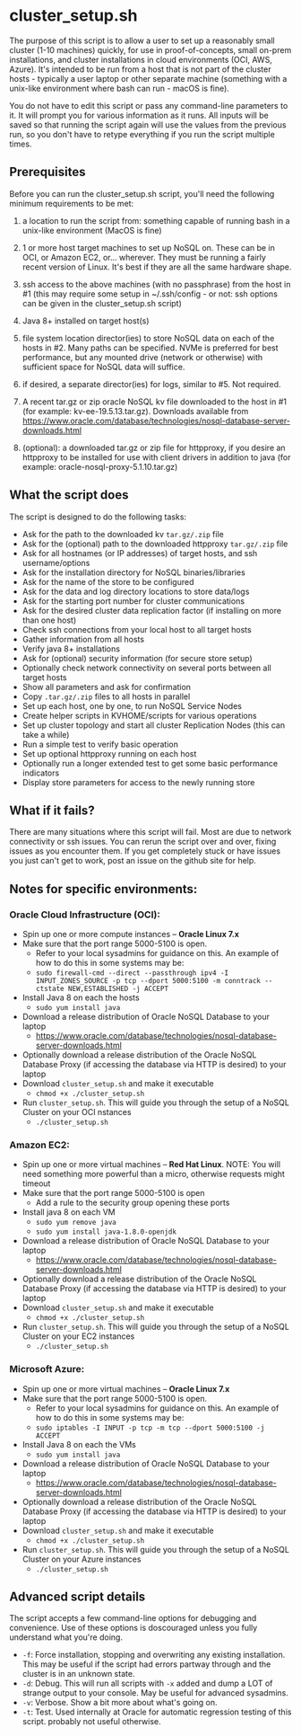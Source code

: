# cluster_setup.sh

The purpose of this script is to allow a user to set up a reasonably small cluster (1-10 machines) quickly, for use in proof-of-concepts, small on-prem installations, and cluster installations in cloud environments (OCI, AWS, Azure). It's intended to be run from a host that is not part of the cluster hosts - typically a user laptop or other separate machine (something with a unix-like environment where bash can run - macOS is fine).

You do not have to edit this script or pass any command-line parameters to it. It will prompt you for various information as it runs. All inputs will be saved so that running the script again will use the values from the previous run, so you don't have to retype everything if you run the script multiple times.

## Prerequisites

Before you can run the cluster_setup.sh script, you'll need the following minimum requirements to be met:

1. a location to run the script from: something capable of running bash in a unix-like environment (MacOS is fine)

2. 1 or more host target machines to set up NoSQL on. These can be in OCI, or Amazon EC2, or... wherever. They must be running a fairly recent version of Linux. It's best if they are all the same hardware shape.

3. ssh access to the above machines (with no passphrase) from the host in #1 (this may require some setup in ~/.ssh/config - or not: ssh options can be given in the cluster_setup.sh script)

4. Java 8+ installed on target host(s)

5. file system location director(ies) to store NoSQL data on each of the hosts in #2. Many paths can be specified. NVMe is preferred for best performance, but any mounted drive (network or otherwise) with sufficient space for NoSQL data will suffice.

6. if desired, a separate director(ies) for logs, similar to #5. Not required.

7. A recent tar.gz or zip oracle NoSQL kv file downloaded to the host in #1 (for example: kv-ee-19.5.13.tar.gz). Downloads available from https://www.oracle.com/database/technologies/nosql-database-server-downloads.html

8. (optional): a downloaded tar.gz or zip file for httpproxy, if you desire an httpproxy to be installed for use with client drivers in addition to java (for example: oracle-nosql-proxy-5.1.10.tar.gz) 

## What the script does

The script is designed to do the following tasks:

* Ask for the path to the downloaded kv `tar.gz/.zip` file
* Ask for the (optional) path to the downloaded httpproxy `tar.gz/.zip` file
* Ask for all hostnames (or IP addresses) of target hosts, and ssh username/options
* Ask for the installation directory for NoSQL binaries/libraries
* Ask for the name of the store to be configured
* Ask for the data and log directory locations to store data/logs
* Ask for the starting port number for cluster communications
* Ask for the desired cluster data replication factor (if installing on more than one host)
* Check ssh connections from your local host to all target hosts
* Gather information from all hosts
* Verify java 8+ installations
* Ask for (optional) security information (for secure store setup)
* Optionally check network connectivity on several ports between all target hosts
* Show all parameters and ask for confirmation
* Copy `.tar.gz/.zip` files to all hosts in parallel
* Set up each host, one by one, to run NoSQL Service Nodes
* Create helper scripts in KVHOME/scripts for various operations
* Set up cluster topology and start all cluster Replication Nodes (this can take a while)
* Run a simple test to verify basic operation
* Set up optional httpproxy running on each host
* Optionally run a longer extended test to get some basic performance indicators
* Display store parameters for access to the newly running store


## What if it fails?
There are many situations where this script will fail. Most are due to network connectivity or ssh issues. You can rerun the script over and over, fixing issues as you encounter them. If you get completely stuck or have issues you just can't get to work, post an issue on the github site for help.


## Notes for specific environments:

### Oracle Cloud Infrastructure (OCI):
* Spin up one or more compute instances – **Oracle Linux 7.x**
* Make sure that the port range 5000-5100 is open.
  * Refer to your local sysadmins for guidance on this. An example of how to do this in some systems may be:
  * `sudo firewall-cmd --direct --passthrough ipv4 -I INPUT_ZONES_SOURCE -p tcp --dport 5000:5100 -m conntrack --ctstate NEW,ESTABLISHED -j ACCEPT`
* Install Java 8 on each the hosts
  * `sudo yum install java`
* Download a release distribution of Oracle NoSQL Database to your laptop
  * https://www.oracle.com/database/technologies/nosql-database-server-downloads.html
* Optionally download a release distribution of the Oracle NoSQL Database Proxy (if accessing the database via HTTP is desired) to your laptop
* Download `cluster_setup.sh` and make it executable
  * `chmod +x ./cluster_setup.sh`
* Run `cluster_setup.sh`.  This will guide you through the setup of a NoSQL Cluster on your OCI nstances
  * `./cluster_setup.sh`




### Amazon EC2:
* Spin up one or more virtual machines – **Red Hat Linux**.  NOTE: You will need something more powerful than a micro, otherwise requests might timeout
* Make sure that the port range 5000-5100 is open
  * Add a rule to the security group opening these ports
* Install java 8 on each VM
  * `sudo yum remove java`
  * `sudo yum install java-1.8.0-openjdk`
* Download a release distribution of Oracle NoSQL Database to your laptop
  * https://www.oracle.com/database/technologies/nosql-database-server-downloads.html
* Optionally download a release distribution of the Oracle NoSQL Database Proxy (if accessing the database via HTTP is desired) to your laptop
* Download `cluster_setup.sh` and make it executable
  * `chmod +x ./cluster_setup.sh`
* Run `cluster_setup.sh`.  This will guide you through the setup of a NoSQL Cluster on your EC2 instances
  * `./cluster_setup.sh`


### Microsoft Azure:
* Spin up one or more virtual machines – **Oracle Linux 7.x**
* Make sure that the port range 5000-5100 is open.
  * Refer to your local sysadmins for guidance on this. An example of how to do this in some systems may be:
  * `sudo iptables -I INPUT -p tcp -m tcp --dport 5000:5100 -j ACCEPT`
* Install Java 8 on each the VMs
  * `sudo yum install java`
* Download a release distribution of Oracle NoSQL Database to your laptop
  * https://www.oracle.com/database/technologies/nosql-database-server-downloads.html
* Optionally download a release distribution of the Oracle NoSQL Database Proxy (if accessing the database via HTTP is desired) to your laptop
* Download `cluster_setup.sh` and make it executable
  * `chmod +x ./cluster_setup.sh`
* Run `cluster_setup.sh`.  This will guide you through the setup of a NoSQL Cluster on your Azure instances
  * `./cluster_setup.sh`


## Advanced script details

The script accepts a few command-line options for debugging and convenience. Use of these options is doscouraged unless you fully understand what you're doing.

- `-f`: Force installation, stopping and overwriting any existing installation. This may be useful if the script had errors partway through and the cluster is in an unknown state.
- `-d`: Debug. This will run all scripts with `-x` added and dump a LOT of strange output to your console. May be useful for advanced sysadmins.
- `-v`: Verbose. Show a bit more about what's going on.
- `-t`: Test. Used internally at Oracle for automatic regression testing of this script. probably not useful otherwise.
